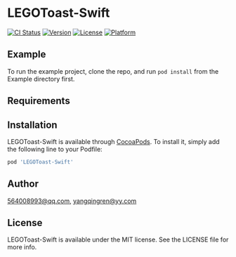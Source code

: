 # LEGOToast-Swift

[![CI Status](https://img.shields.io/travis/564008993@qq.com/LEGOToast-Swift.svg?style=flat)](https://travis-ci.org/564008993@qq.com/LEGOToast-Swift)
[![Version](https://img.shields.io/cocoapods/v/LEGOToast-Swift.svg?style=flat)](https://cocoapods.org/pods/LEGOToast-Swift)
[![License](https://img.shields.io/cocoapods/l/LEGOToast-Swift.svg?style=flat)](https://cocoapods.org/pods/LEGOToast-Swift)
[![Platform](https://img.shields.io/cocoapods/p/LEGOToast-Swift.svg?style=flat)](https://cocoapods.org/pods/LEGOToast-Swift)

## Example

To run the example project, clone the repo, and run `pod install` from the Example directory first.

## Requirements

## Installation

LEGOToast-Swift is available through [CocoaPods](https://cocoapods.org). To install
it, simply add the following line to your Podfile:

```ruby
pod 'LEGOToast-Swift'
```

## Author

564008993@qq.com, yangqingren@yy.com

## License

LEGOToast-Swift is available under the MIT license. See the LICENSE file for more info.
